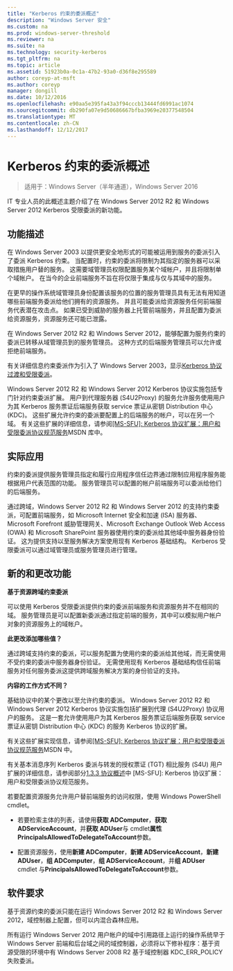```yaml
---
title: "Kerberos 约束的委派概述"
description: "Windows Server 安全"
ms.custom: na
ms.prod: windows-server-threshold
ms.reviewer: na
ms.suite: na
ms.technology: security-kerberos
ms.tgt_pltfrm: na
ms.topic: article
ms.assetid: 51923b0a-0c1a-47b2-93a0-d36f8e295589
author: coreyp-at-msft
ms.author: coreyp
manager: dongill
ms.date: 10/12/2016
ms.openlocfilehash: e90aa5e395fa43a3f94cccb13444fd6991ac1074
ms.sourcegitcommit: db290fa07e9d50686667bfba3969e20377548504
ms.translationtype: MT
ms.contentlocale: zh-CN
ms.lasthandoff: 12/12/2017
---
```

# <a name="kerberos-constrained-delegation-overview"></a>Kerberos 约束的委派概述

>适用于：Windows Server（半年通道），Windows Server 2016

IT 专业人员的此概述主题介绍了在 Windows Server 2012 R2 和 Windows Server 2012 Kerberos 受限委派的新功能。

## <a name="feature-description"></a>功能描述
在 Windows Server 2003 以提供更安全地形式的可能被运用到服务的委派引入了委派 Kerberos 约束。 当配置时，约束的委派将限制为其指定的服务器可以采取措施用户替的服务。 这需要域管理员权限配置服务某个域帐户，并且将限制单个域帐户。 在当今的企业前端服务不旨在将仅限于集成与仅与其域中的服务。

在更早的操作系统域管理员身份配置该服务的位置的服务管理员具有无法有用知道哪些前端服务委派给他们拥有的资源服务。 并且可能委派给资源服务任何前端服务代表潜在攻击点。 如果已受到威胁的服务器上托管前端服务，并且配置为委派给资源服务，资源服务还可能已泄露。

在 Windows Server 2012 R2 和 Windows Server 2012，能够配置为服务约束的委派已转移从域管理员到的服务管理员。 这种方式的后端服务管理员可以允许或拒绝前端服务。

有关详细信息约束委派作为引入了 Windows Server 2003，显示[Kerberos 协议过渡和受限委派](https://technet.microsoft.com/library/cc739587(v=ws.10))。

Windows Server 2012 R2 和 Windows Server 2012 Kerberos 协议实施包括专门针对约束委派扩展。  用户到代理服务器 (S4U2Proxy) 的服务允许服务使用用户为其 Kerberos 服务票证后端服务获取 service 票证从密钥 Distribution 中心 (KDC)。 这些扩展允许约束的委派要配置上的后端服务的帐户，可以在另一个域。 有关这些扩展的详细信息，请参阅[\[MS-SFU\]: Kerberos 协议扩展：用户和受限委派协议规范服务](https://msdn.microsoft.com/library/cc246071(PROT.13).aspx)MSDN 库中。

## <a name="practical-applications"></a>实际应用
约束的委派提供服务管理员指定和履行应用程序信任边界通过限制应用程序服务能根据用户代表范围的功能。 服务管理员可以配置的帐户前端服务可以委派给他们的后端服务。

通过跨域，Windows Server 2012 R2 和 Windows Server 2012 的支持约束委派，可配置前端服务，如 Microsoft Internet 安全和加速 (ISA) 服务器、Microsoft Forefront 威胁管理网关、Microsoft Exchange Outlook Web Access (OWA) 和 Microsoft SharePoint 服务器使用约束的委派给其他域中服务器身份验证。 这为提供支持以至服务解决方案使用现有 Kerberos 基础结构。 Kerberos 受限委派可以通过域管理员或服务管理员进行管理。

## <a name="new-and-changed-functionality"></a>新的和更改功能
**基于资源跨域约束委派**

可以使用 Kerberos 受限委派提供约束的委派前端服务和资源服务并不在相同的域。 服务管理员是可以配置新委派通过指定前端的服务，其中可以模拟用户帐户对象的资源服务上的域帐户。

**此更改添加哪些值？**

通过跨域支持约束的委派，可以服务配置为使用约束的委派给其他域，而无需使用不受约束的委派中服务器身份验证。 无需使用现有 Kerberos 基础结构信任前端服务对任何服务委派这提供跨域服务解决方案的身份验证的支持。

**内容的工作方式不同？**

基础协议中的某个更改以至允许约束的委派。 Windows Server 2012 R2 和 Windows Server 2012 Kerberos 协议实施包括扩展到代理 (S4U2Proxy) 协议用户的服务。 这是一套允许使用用户为其 Kerberos 服务票证后端服务获取 service 票证从密钥 Distribution 中心 (KDC) 的服务 Kerberos 协议的扩展。

有关这些扩展实现信息，请参阅[\[MS-SFU\]: Kerberos 协议扩展：用户和受限委派协议规范服务](https://msdn.microsoft.com/library/cc246071(PROT.10).aspx)MSDN 中。

有关基本消息序列 Kerberos 委派与转发的授权票证 (TGT) 相比服务 (S4U) 用户扩展的详细信息，请参阅部分[1.3.3 协议概述](https://msdn.microsoft.com/library/cc246080(v=prot.10).aspx)中 [MS-SFU]: Kerberos 协议扩展：用户和受限委派协议规范服务。

若要配置资源服务允许用户替前端服务的访问权限，使用 Windows PowerShell cmdlet。

-   若要检索主体的列表，请使用**获取 ADComputer**，**获取 ADServiceAccount**，并**获取 ADUser**与 cmdlet**属性 PrincipalsAllowedToDelegateToAccount**参数。

-   配置资源服务，使用**新建 ADComputer**，**新建 ADServiceAccount**，**新建 ADUser**，**组 ADComputer**，**组 ADServiceAccount**，并**组 ADUser** cmdlet 与**PrincipalsAllowedToDelegateToAccount**参数。

## <a name="BKMK_SOFT"></a>软件要求
基于资源约束的委派只能在运行 Windows Server 2012 R2 和 Windows Server 2012，域控制器上配置，但可以内混合森林应用。

所有运行 Windows Server 2012 用户帐户的域中引用路径上运行的操作系统早于 Windows Server 前端和后台域之间的域控制器，必须将以下修补程序：基于资源受限的环境中有 Windows Server 2008 R2 基于域控制器 KDC_ERR_POLICY 失败委派。
